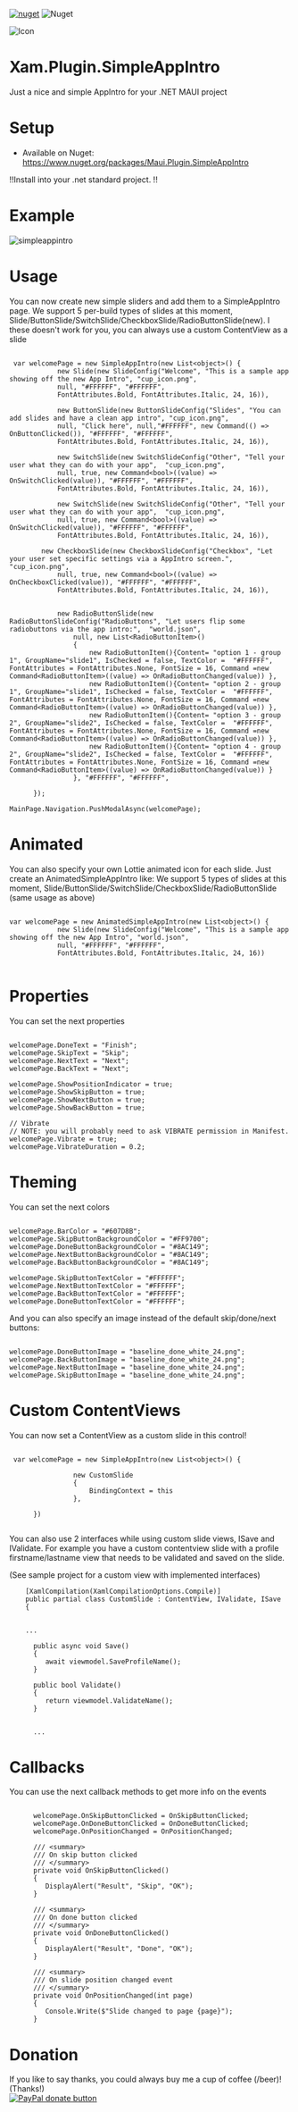 [![nuget](https://img.shields.io/nuget/v/Maui.Plugin.SimpleAppIntro.svg)](https://www.nuget.org/packages/Maui.Plugin.SimpleAppIntro/) ![Nuget](https://img.shields.io/nuget/dt/Maui.Plugin.SimpleAppIntro)

![Icon](https://raw.githubusercontent.com/galadril/Xam.Plugin.SimpleAppIntro/master/Samples/Xam.Plugin.SimpleAppIntro.Samples/Xam.Plugin.SimpleAppIntro.Samples.Android/Resources/mipmap-xxhdpi/Icon.png)


# Xam.Plugin.SimpleAppIntro
Just a nice and simple AppIntro for your .NET MAUI project 


# Setup
* Available on Nuget:
https://www.nuget.org/packages/Maui.Plugin.SimpleAppIntro

!!Install into your .net standard project. !!


# Example
![simpleappintro](https://user-images.githubusercontent.com/14561640/45887098-2c072580-bdbb-11e8-9084-3136bd911062.gif)



# Usage
You can now create new simple sliders and add them to a SimpleAppIntro page.
We support 5 per-build types of slides at this moment, Slide/ButtonSlide/SwitchSlide/CheckboxSlide/RadioButtonSlide(new).
I these doesn't work for you, you can always use a custom ContentView as a slide

```

 var welcomePage = new SimpleAppIntro(new List<object>() {
            new Slide(new SlideConfig("Welcome", "This is a sample app showing off the new App Intro", "cup_icon.png",
            null, "#FFFFFF", "#FFFFFF",
            FontAttributes.Bold, FontAttributes.Italic, 24, 16)),

            new ButtonSlide(new ButtonSlideConfig("Slides", "You can add slides and have a clean app intro", "cup_icon.png",
            null, "Click here", null,"#FFFFFF", new Command(() => OnButtonClicked()), "#FFFFFF", "#FFFFFF",
            FontAttributes.Bold, FontAttributes.Italic, 24, 16)),

            new SwitchSlide(new SwitchSlideConfig("Other", "Tell your user what they can do with your app",  "cup_icon.png",
            null, true, new Command<bool>((value) => OnSwitchClicked(value)), "#FFFFFF", "#FFFFFF",
            FontAttributes.Bold, FontAttributes.Italic, 24, 16)),

            new SwitchSlide(new SwitchSlideConfig("Other", "Tell your user what they can do with your app",  "cup_icon.png",
            null, true, new Command<bool>((value) => OnSwitchClicked(value)), "#FFFFFF", "#FFFFFF",
            FontAttributes.Bold, FontAttributes.Italic, 24, 16)),
	    
	    new CheckboxSlide(new CheckboxSlideConfig("Checkbox", "Let your user set specific settings via a AppIntro screen.",  	     "cup_icon.png",
            null, true, new Command<bool>((value) => OnCheckboxClicked(value)), "#FFFFFF", "#FFFFFF",
            FontAttributes.Bold, FontAttributes.Italic, 24, 16)),


            new RadioButtonSlide(new RadioButtonSlideConfig("RadioButtons", "Let users flip some radiobuttons via the app intro:",  "world.json",
                null, new List<RadioButtonItem>()
                {
                    new RadioButtonItem(){Content= "option 1 - group 1", GroupName="slide1", IsChecked = false, TextColor =  "#FFFFFF", FontAttributes = FontAttributes.None, FontSize = 16, Command =new Command<RadioButtonItem>((value) => OnRadioButtonChanged(value)) },
                    new RadioButtonItem(){Content= "option 2 - group 1", GroupName="slide1", IsChecked = false, TextColor =  "#FFFFFF", FontAttributes = FontAttributes.None, FontSize = 16, Command =new Command<RadioButtonItem>((value) => OnRadioButtonChanged(value)) },
                    new RadioButtonItem(){Content= "option 3 - group 2", GroupName="slide2", IsChecked = false, TextColor =  "#FFFFFF", FontAttributes = FontAttributes.None, FontSize = 16, Command =new Command<RadioButtonItem>((value) => OnRadioButtonChanged(value)) },
                    new RadioButtonItem(){Content= "option 4 - group 2", GroupName="slide2", IsChecked = false, TextColor =  "#FFFFFF", FontAttributes = FontAttributes.None, FontSize = 16, Command =new Command<RadioButtonItem>((value) => OnRadioButtonChanged(value)) }
                }, "#FFFFFF", "#FFFFFF",

      });

MainPage.Navigation.PushModalAsync(welcomePage);

```


# Animated
You can also specify your own Lottie animated icon for each slide. Just create an AnimatedSimpleAppIntro like:
We support 5 types of slides at this moment, Slide/ButtonSlide/SwitchSlide/CheckboxSlide/RadioButtonSlide (same usage as above)

```

var welcomePage = new AnimatedSimpleAppIntro(new List<object>() {
            new Slide(new SlideConfig("Welcome", "This is a sample app showing off the new App Intro", "world.json",
            null, "#FFFFFF", "#FFFFFF",
            FontAttributes.Bold, FontAttributes.Italic, 24, 16))
	    
```


# Properties
You can set the next properties

```

welcomePage.DoneText = "Finish";
welcomePage.SkipText = "Skip";
welcomePage.NextText = "Next";
welcomePage.BackText = "Next";

welcomePage.ShowPositionIndicator = true;
welcomePage.ShowSkipButton = true;
welcomePage.ShowNextButton = true;
welcomePage.ShowBackButton = true;

// Vibrate
// NOTE: you will probably need to ask VIBRATE permission in Manifest.
welcomePage.Vibrate = true;
welcomePage.VibrateDuration = 0.2;

```


# Theming
You can set the next colors

```

welcomePage.BarColor = "#607D8B";
welcomePage.SkipButtonBackgroundColor = "#FF9700";
welcomePage.DoneButtonBackgroundColor = "#8AC149";
welcomePage.NextButtonBackgroundColor = "#8AC149";
welcomePage.BackButtonBackgroundColor = "#8AC149";

welcomePage.SkipButtonTextColor = "#FFFFFF";
welcomePage.NextButtonTextColor = "#FFFFFF";
welcomePage.BackButtonTextColor = "#FFFFFF";
welcomePage.DoneButtonTextColor = "#FFFFFF";

```

And you can also specify an image instead of the default skip/done/next buttons:

```

welcomePage.DoneButtonImage = "baseline_done_white_24.png";
welcomePage.BackButtonImage = "baseline_done_white_24.png";
welcomePage.NextButtonImage = "baseline_done_white_24.png";
welcomePage.SkipButtonImage = "baseline_done_white_24.png";

```

# Custom ContentViews
You can now set a ContentView as a custom slide in this control!

```

 var welcomePage = new SimpleAppIntro(new List<object>() {
            
                new CustomSlide
                {
                    BindingContext = this
                },
               
      })
      
```

You can also use 2 interfaces while using custom slide views, ISave and IValidate.
For example you have a custom contentview slide with a profile firstname/lastname view that needs to be validated and saved on the slide.


(See sample project for a custom view with implemented interfaces)
```
    [XamlCompilation(XamlCompilationOptions.Compile)]
    public partial class CustomSlide : ContentView, IValidate, ISave
    {


    ...

      public async void Save()
      {
         await viewmodel.SaveProfileName();
      }

      public bool Validate()
      {
         return viewmodel.ValidateName();
      }


      ...

```




# Callbacks
You can use the next callback methods to get more info on the events 

```

      welcomePage.OnSkipButtonClicked = OnSkipButtonClicked;
      welcomePage.OnDoneButtonClicked = OnDoneButtonClicked;
      welcomePage.OnPositionChanged = OnPositionChanged;
	  
      /// <summary>
      /// On skip button clicked
      /// </summary>
      private void OnSkipButtonClicked()
      {
         DisplayAlert("Result", "Skip", "OK");
      }

      /// <summary>
      /// On done button clicked
      /// </summary>
      private void OnDoneButtonClicked()
      {
         DisplayAlert("Result", "Done", "OK");
      }

	  /// <summary>
      /// On slide position changed event
      /// </summary>
      private void OnPositionChanged(int page)
      {
         Console.Write($"Slide changed to page {page}");
      }

```




# Donation

If you like to say thanks, you could always buy me a cup of coffee (/beer)!   
(Thanks!)  
[![PayPal donate button](https://img.shields.io/badge/paypal-donate-yellow.svg)](https://www.paypal.me/markheinis)
